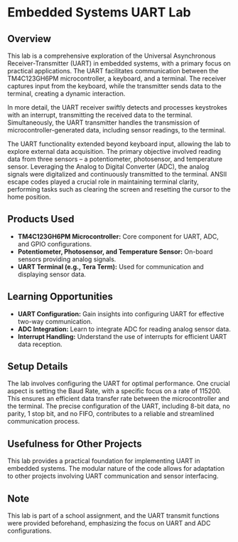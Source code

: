 # Embedded Systems UART Lab

## Overview

This lab is a comprehensive exploration of the Universal Asynchronous Receiver-Transmitter (UART) in embedded systems, with a primary focus on practical applications. The UART facilitates communication between the TM4C123GH6PM microcontroller, a keyboard, and a terminal. The receiver captures input from the keyboard, while the transmitter sends data to the terminal, creating a dynamic interaction.

In more detail, the UART receiver swiftly detects and processes keystrokes with an interrupt, transmitting the received data to the terminal. Simultaneously, the UART transmitter handles the transmission of microcontroller-generated data, including sensor readings, to the terminal.

The UART functionality extended beyond keyboard input, allowing the lab to explore external data acquisition. The primary objective involved reading data from three sensors – a potentiometer, photosensor, and temperature sensor. Leveraging the Analog to Digital Converter (ADC), the analog signals were digitalized and continuously transmitted to the terminal. ANSII escape codes played a crucial role in maintaining terminal clarity, performing tasks such as clearing the screen and resetting the cursor to the home position.

## Products Used

- **TM4C123GH6PM Microcontroller:** Core component for UART, ADC, and GPIO configurations.
- **Potentiometer, Photosensor, and Temperature Sensor:** On-board sensors providing analog signals.
- **UART Terminal (e.g., Tera Term):** Used for communication and displaying sensor data.

## Learning Opportunities

- **UART Configuration:** Gain insights into configuring UART for effective two-way communication.
- **ADC Integration:** Learn to integrate ADC for reading analog sensor data.
- **Interrupt Handling:** Understand the use of interrupts for efficient UART data reception.

## Setup Details

The lab involves configuring the UART for optimal performance. One crucial aspect is setting the Baud Rate, with a specific focus on a rate of 115200. This ensures an efficient data transfer rate between the microcontroller and the terminal. The precise configuration of the UART, including 8-bit data, no parity, 1 stop bit, and no FIFO, contributes to a reliable and streamlined communication process.

## Usefulness for Other Projects

This lab provides a practical foundation for implementing UART in embedded systems. The modular nature of the code allows for adaptation to other projects involving UART communication and sensor interfacing.

## Note

This lab is part of a school assignment, and the UART transmit functions were provided beforehand, emphasizing the focus on UART and ADC configurations.
